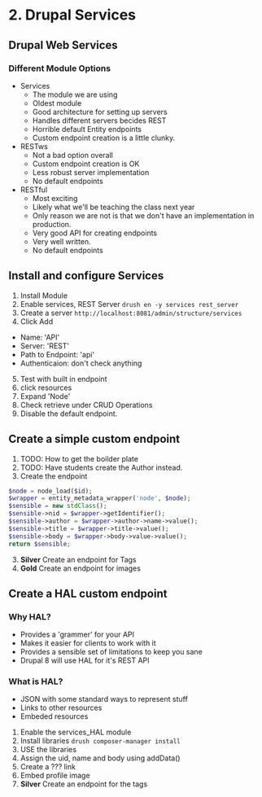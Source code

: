 # 2. Drupal Services

## Drupal Web Services
### Different Module Options
* Services
  * The module we are using
  * Oldest module
  * Good architecture for setting up servers
  * Handles different servers becides REST
  * Horrible default Entity endpoints
  * Custom endpoint creation is a little clunky.
* RESTws
  * Not a bad option overall
  * Custom endpoint creation is OK
  * Less robust server implementation
  * No default endpoints
* RESTful
  * Most exciting
  * Likely what we'll be teaching the class next year
  * Only reason we are not is that we don't have an implementation in production.
  * Very good API for creating endpoints
  * Very well written.
  * No default endpoints

## Install and configure Services
1. Install Module
2. Enable services, REST Server
``drush en -y services rest_server``
3. Create a server
``http://localhost:8081/admin/structure/services``
4. Click Add
  * Name: 'API'
  * Server: 'REST'
  * Path to Endpoint: 'api'
  * Authenticaion: don't check anything
5. Test with built in endpoint
  1. click resources
  2. Expand 'Node'
  3. Check retrieve under CRUD Operations
6. Disable the default endpoint.

## Create a simple custom endpoint
1. TODO: How to get the boilder plate
2. TODO: Have students create the Author instead.
2. Create the endpoint
```PHP
$node = node_load($id);
$wrapper = entity_metadata_wrapper('node', $node);
$sensible = new stdClass();
$sensible->nid = $wrapper->getIdentifier();
$sensible->author = $wrapper->author->name->value();
$sensible->title = $wrapper->title->value();
$sensible->body = $wrapper->body->value->value();
return $sensible;
```
3. **Silver** Create an endpoint for Tags
4. **Gold** Create an endpoint for images

## Create a HAL custom endpoint
### Why HAL?
* Provides a 'grammer' for your API
* Makes it easier for clients to work with it
* Provides a sensible set of limitations to keep you sane
* Drupal 8 will use HAL for it's REST API

### What is HAL?
* JSON with some standard ways to represent stuff
* Links to other resources
* Embeded resources

1. Enable the services_HAL module
2. Install libraries ```drush composer-manager install```
3. USE the libraries
4. Assign the uid, name and body using addData()
5. Create a ??? link
6. Embed profile image
7. **Silver** Create an endpoint for the tags
